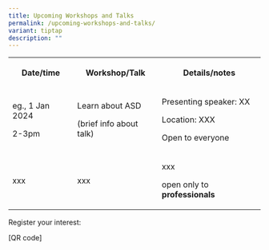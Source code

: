 ```yaml
---
title: Upcoming Workshops and Talks
permalink: /upcoming-workshops-and-talks/
variant: tiptap
description: ""
---
```

<table style="minWidth: 75px">
<colgroup>
<col>
<col>
<col>
</colgroup>
<tbody>
<tr>
<th rowspan="1" colspan="1">
<p>Date/time</p>
</th>
<th rowspan="1" colspan="1">
<p>Workshop/Talk</p>
</th>
<th rowspan="1" colspan="1">
<p>Details/notes</p>
</th>
</tr>
<tr>
<td rowspan="1" colspan="1">
<p>eg., 1 Jan 2024</p>
<p></p>
<p>2-3pm</p>
</td>
<td rowspan="1" colspan="1">
<p>Learn about ASD</p>
<p></p>
<p>(brief info about talk)</p>
</td>
<td rowspan="1" colspan="1">
<p>Presenting speaker: XX</p>
<p></p>
<p>Location: XXX</p>
<p></p>
<p>Open to everyone</p>
</td>
</tr>
<tr>
<td rowspan="1" colspan="1">
<p>xxx</p>
</td>
<td rowspan="1" colspan="1">
<p>xxx</p>
</td>
<td rowspan="1" colspan="1">
<p>xxx</p>
<p></p>
<p>open only to <strong>professionals</strong>
</p>
</td>
</tr>
</tbody>
</table>
<p>Register your interest:</p>
<p>[QR code]</p>